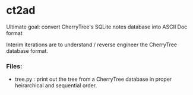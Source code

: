 # ct2ad
Ultimate goal: convert CherryTree's SQLite notes database into ASCII Doc format

Interim iterations are to understand / reverse engineer the CherryTree database format.

### Files:
* tree.py : print out the tree from a CherryTree database in proper heirarchical and sequential order.
